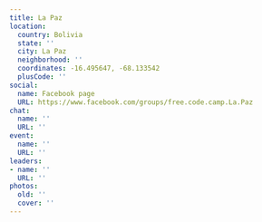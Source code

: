 ```yaml
---
title: La Paz
location:
  country: Bolivia
  state: ''
  city: La Paz
  neighborhood: ''
  coordinates: -16.495647, -68.133542
  plusCode: ''
social:
  name: Facebook page
  URL: https://www.facebook.com/groups/free.code.camp.La.Paz
chat:
  name: ''
  URL: ''
event:
  name: ''
  URL: ''
leaders:
- name: ''
  URL: ''
photos:
  old: ''
  cover: ''
---
```

